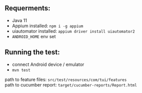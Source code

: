 ## Requerments:

- Java 11
- Appium installed: ```npm i -g appium```
- uiautomator installed: ```appium driver install uiautomator2```
- ```ANDROID_HOME``` env set

## Running the test:

- connect Android device / emulator
- ```mvn test```

path to feature files: ```src/test/resources/com/tui/features``` \
path to cucumber report: ```target/cucumber-reports/Report.html```
  

